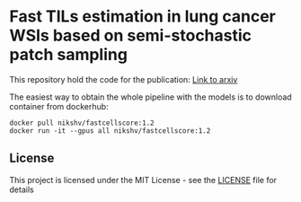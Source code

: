 # Fast TILs estimation in lung cancer WSIs based on semi-stochastic patch sampling

This repository hold the code for the publication: [Link to arxiv](https://arxiv.org/abs/2405.02913)

The easiest way to obtain the whole pipeline with the models is to download container from dockerhub:
```
docker pull nikshv/fastcellscore:1.2
docker run -it --gpus all nikshv/fastcellscore:1.2
```
## License

This project is licensed under the MIT License - see the [LICENSE](LICENSE) file for details
